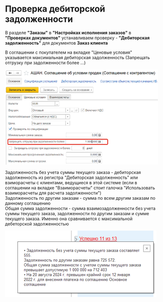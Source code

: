 # Проверка дебиторской задолженности

В разделе **"Заказы"** в **"Настройках исполнения заказов"** в **"Проверках документов"** устанавливаем проверку - **"Дебиторская задолженность"** для документов **Заказ клиента**

В соглашении с покупателем на вкладке "Ценовые условия" указывается максимальная дебиторская задолженность (Запрещать отгрузку при задолженности более ...)

[![5][5]][5]

Задолженность без учета суммы текущего заказа - дебиторская задолженность из регистра "Дебиторская задолженность" или взиморасчеты с клиентами, ведущиеся в этой системе (если в соглашении на вкладке "Взаиморасчеты" стоит галочка "Использовать взаиморасчеты для расчета задолженности")  
Задолженность по другим заказам - сумма по всем другим заказам по данному соглашению  
Общая сумма задолженности - сумма взаимозадолженности без учета суммы текущего заказа, задолженности по другим заказам и сумме текущего заказа. Именно она сравнивается с максимальной дебеторской задолженностью

[![6][6]][6]

[5]: CheckingAccountsReceivable.assets/5.png
[6]: CheckingAccountsReceivable.assets/6.png